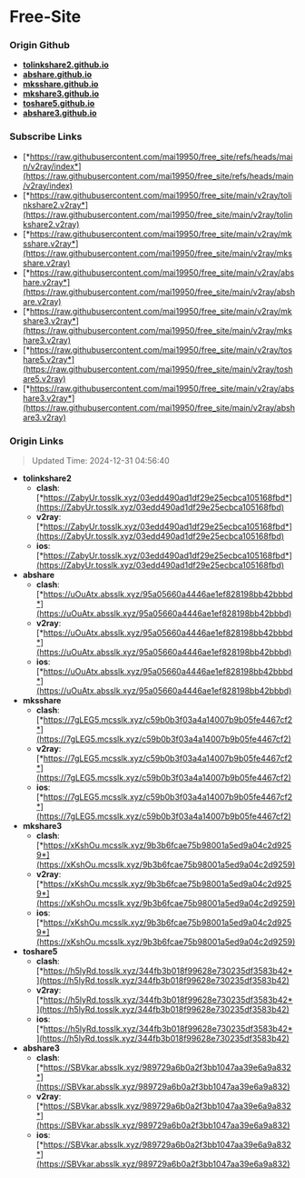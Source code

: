 # Free-Site

### Origin Github

- [**tolinkshare2.github.io**](https://github.com/tolinkshare2/tolinkshare2.github.io)
- [**abshare.github.io**](https://github.com/abshare/abshare.github.io)
- [**mksshare.github.io**](https://github.com/mksshare/mksshare.github.io)
- [**mkshare3.github.io**](https://github.com/mkshare3/mkshare3.github.io)
- [**toshare5.github.io**](https://github.com/toshare5/toshare5.github.io)
- [**abshare3.github.io**](https://github.com/abshare3/abshare3.github.io)

### Subscribe Links

- [*https://raw.githubusercontent.com/mai19950/free_site/refs/heads/main/v2ray/index*](https://raw.githubusercontent.com/mai19950/free_site/refs/heads/main/v2ray/index)
- [*https://raw.githubusercontent.com/mai19950/free_site/main/v2ray/tolinkshare2.v2ray*](https://raw.githubusercontent.com/mai19950/free_site/main/v2ray/tolinkshare2.v2ray)
- [*https://raw.githubusercontent.com/mai19950/free_site/main/v2ray/mksshare.v2ray*](https://raw.githubusercontent.com/mai19950/free_site/main/v2ray/mksshare.v2ray)
- [*https://raw.githubusercontent.com/mai19950/free_site/main/v2ray/abshare.v2ray*](https://raw.githubusercontent.com/mai19950/free_site/main/v2ray/abshare.v2ray)
- [*https://raw.githubusercontent.com/mai19950/free_site/main/v2ray/mkshare3.v2ray*](https://raw.githubusercontent.com/mai19950/free_site/main/v2ray/mkshare3.v2ray)
- [*https://raw.githubusercontent.com/mai19950/free_site/main/v2ray/toshare5.v2ray*](https://raw.githubusercontent.com/mai19950/free_site/main/v2ray/toshare5.v2ray)
- [*https://raw.githubusercontent.com/mai19950/free_site/main/v2ray/abshare3.v2ray*](https://raw.githubusercontent.com/mai19950/free_site/main/v2ray/abshare3.v2ray)

### Origin Links

> Updated Time: 2024-12-31 04:56:40

- **tolinkshare2**
  - **clash**: [*https://ZabyUr.tosslk.xyz/03edd490ad1df29e25ecbca105168fbd*](https://ZabyUr.tosslk.xyz/03edd490ad1df29e25ecbca105168fbd)
  - **v2ray**: [*https://ZabyUr.tosslk.xyz/03edd490ad1df29e25ecbca105168fbd*](https://ZabyUr.tosslk.xyz/03edd490ad1df29e25ecbca105168fbd)
  - **ios**: [*https://ZabyUr.tosslk.xyz/03edd490ad1df29e25ecbca105168fbd*](https://ZabyUr.tosslk.xyz/03edd490ad1df29e25ecbca105168fbd)
- **abshare**
  - **clash**: [*https://uOuAtx.absslk.xyz/95a05660a4446ae1ef828198bb42bbbd*](https://uOuAtx.absslk.xyz/95a05660a4446ae1ef828198bb42bbbd)
  - **v2ray**: [*https://uOuAtx.absslk.xyz/95a05660a4446ae1ef828198bb42bbbd*](https://uOuAtx.absslk.xyz/95a05660a4446ae1ef828198bb42bbbd)
  - **ios**: [*https://uOuAtx.absslk.xyz/95a05660a4446ae1ef828198bb42bbbd*](https://uOuAtx.absslk.xyz/95a05660a4446ae1ef828198bb42bbbd)
- **mksshare**
  - **clash**: [*https://7gLEG5.mcsslk.xyz/c59b0b3f03a4a14007b9b05fe4467cf2*](https://7gLEG5.mcsslk.xyz/c59b0b3f03a4a14007b9b05fe4467cf2)
  - **v2ray**: [*https://7gLEG5.mcsslk.xyz/c59b0b3f03a4a14007b9b05fe4467cf2*](https://7gLEG5.mcsslk.xyz/c59b0b3f03a4a14007b9b05fe4467cf2)
  - **ios**: [*https://7gLEG5.mcsslk.xyz/c59b0b3f03a4a14007b9b05fe4467cf2*](https://7gLEG5.mcsslk.xyz/c59b0b3f03a4a14007b9b05fe4467cf2)
- **mkshare3**
  - **clash**: [*https://xKshOu.mcsslk.xyz/9b3b6fcae75b98001a5ed9a04c2d9259*](https://xKshOu.mcsslk.xyz/9b3b6fcae75b98001a5ed9a04c2d9259)
  - **v2ray**: [*https://xKshOu.mcsslk.xyz/9b3b6fcae75b98001a5ed9a04c2d9259*](https://xKshOu.mcsslk.xyz/9b3b6fcae75b98001a5ed9a04c2d9259)
  - **ios**: [*https://xKshOu.mcsslk.xyz/9b3b6fcae75b98001a5ed9a04c2d9259*](https://xKshOu.mcsslk.xyz/9b3b6fcae75b98001a5ed9a04c2d9259)
- **toshare5**
  - **clash**: [*https://h5lyRd.tosslk.xyz/344fb3b018f99628e730235df3583b42*](https://h5lyRd.tosslk.xyz/344fb3b018f99628e730235df3583b42)
  - **v2ray**: [*https://h5lyRd.tosslk.xyz/344fb3b018f99628e730235df3583b42*](https://h5lyRd.tosslk.xyz/344fb3b018f99628e730235df3583b42)
  - **ios**: [*https://h5lyRd.tosslk.xyz/344fb3b018f99628e730235df3583b42*](https://h5lyRd.tosslk.xyz/344fb3b018f99628e730235df3583b42)
- **abshare3**
  - **clash**: [*https://SBVkar.absslk.xyz/989729a6b0a2f3bb1047aa39e6a9a832*](https://SBVkar.absslk.xyz/989729a6b0a2f3bb1047aa39e6a9a832)
  - **v2ray**: [*https://SBVkar.absslk.xyz/989729a6b0a2f3bb1047aa39e6a9a832*](https://SBVkar.absslk.xyz/989729a6b0a2f3bb1047aa39e6a9a832)
  - **ios**: [*https://SBVkar.absslk.xyz/989729a6b0a2f3bb1047aa39e6a9a832*](https://SBVkar.absslk.xyz/989729a6b0a2f3bb1047aa39e6a9a832)
